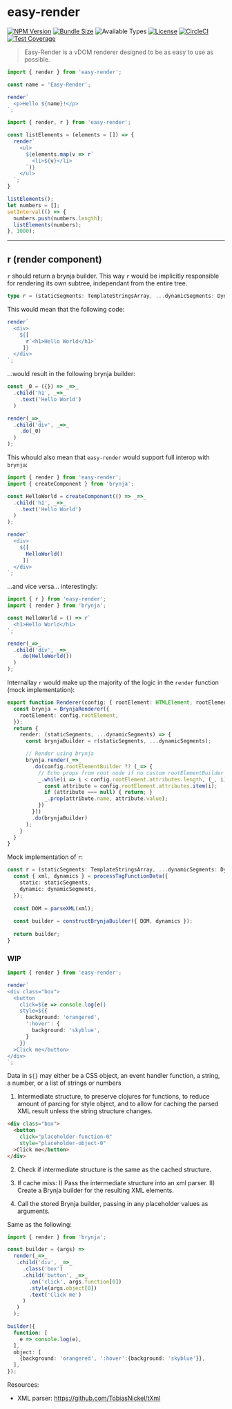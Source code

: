 # easy-render

[![NPM Version](https://img.shields.io/npm/v/easy-render)](https://www.npmjs.com/package/easy-render)
[![Bundle Size](https://img.shields.io/bundlephobia/minzip/easy-render)](https://bundlephobia.com/package/easy-render)
![Available Types](https://img.shields.io/npm/types/easy-render)
[![License](https://img.shields.io/github/license/olian04/easy-render)](LICENSE)
[![CircleCI](https://img.shields.io/circleci/build/github/Olian04/easy-render?label=tests&logo=circleci)](https://app.circleci.com/pipelines/github/Olian04/easy-render)
[![Test Coverage](https://img.shields.io/codecov/c/gh/olian04/easy-render?logo=codecov)](https://app.codecov.io/gh/Olian04/easy-render)

> Easy-Render is a vDOM renderer designed to be as easy to use as possible.

```ts
import { render } from 'easy-render';

const name = 'Easy-Render';

render`
  <p>Hello ${name}!</p>
`;
```

```ts
import { render, r } from 'easy-render';

const listElements = (elements = []) => {
  render`
    <ul>
      ${elements.map(v => r`
        <li>${v}</li>
      `)}
    </ul>
  `;
}

listElements();
let numbers = [];
setInterval(() => {
  numbers.push(numbers.length);
  listElements(numbers);
}, 1000);

```

---

## r (render component)


`r` should return a brynja builder. This way `r` would be implicitly responsible for rendering its own subtree, independant from the entire tree.

```ts
type r = (staticSegments: TemplateStringsArray, ...dynamicSegments: DynamicSegments[]) => BrynjaBuilder
```

This would mean that the following code:

```ts
render`
  <div>
    ${[
      r`<h1>Hello World</h1>`
     ]}
  </div>
`;
```


...would result in the following brynja builder:

```ts
const _0 = ({}) => _=>_
  .child('h1', _=>_
    .text('Hello World')
  )

render(_=>_
  .child('div', _=>_
    .do(_0)
  )
);
```

This whould also mean that `easy-render` would support full interop with `brynja`:

```ts
import { render } from 'easy-render';
import { createComponent } from 'brynja';

const HelloWorld = createComponent(() => _=>_
  .child('h1', _=>_
    .text('Hello World')
  )
);

render`
  <div>
    ${[
      HelloWorld()
     ]}
  </div>
`;
```

...and vice versa... interestingly:

```ts
import { r } from 'easy-render';
import { render } from 'brynja';

const HelloWorld = () => r`
  <h1>Hello World</h1>
`;

render(_=>_
  .child('div', _=>_
    .do(HelloWorld())
  )
);
```

Internallay `r` would make up the majority of the logic in the `render` function (mock implementation):

```ts
export function Renderer(config: { rootElement: HTMLElement, rootElementBuilder?: BuilderCB }): IRenderer {
  const brynja = BrynjaRenderer({
    rootElement: config.rootElement,
  });
  return {
    render: (staticSegments, ...dynamicSegments) => {
      const brynjaBuilder = r(staticSegments, ...dynamicSegments);

      // Render using brynja
      brynja.render(_=>_
        .do(config.rootElementBuilder ?? (_=> {
          // Echo props from root node if no custom rootElementBuilder was provided
          _.while(i => i < config.rootElement.attributes.length, (_, i)=> {
            const attribute = config.rootElement.attributes.item(i);
            if (attribute === null) { return; }
            _.prop(attribute.name, attribute.value);
          })
        }))
        .do(brynjaBuilder)
      );
    }
  }
}
```

Mock implementation of `r`:

```ts
const r = (staticSegments: TemplateStringsArray, ...dynamicSegments: DynamicSegments[]): BrynjaBuilder => {
  const { xml, dynamics } = processTagFunctionData({
    static: staticSegments,
    dynamic: dynamicSegments,
  });
  
  const DOM = parseXML(xml);
  
  const builder = constructBrynjaBuilder({ DOM, dynamics });
  
  return builder;
}
```


### WIP

```ts
import { render } from 'easy-render';

render`
<div class="box">
  <button
    click=${e => console.log(e)}
    style=${{
      background: 'orangered',
      ':hover': {
        background: 'skyblue',
      }
    }}
  >Click me</button>
</div>
`;
```

Data in `${}` may either be a CSS object, an event handler function, a string, a number, or a list of strings or numbers

1) Intermediate structure, to preserve clojures for functions, to reduce amount of parcing for style object, and to allow for caching the parsed XML result unless the string structure changes.

```html
<div class="box">
  <button
    click="placeholder-function-0"
    style="placeholder-object-0"
  >Click me</button>
</div>
```

2) Check if intermediate structure is the same as the cached structure.

3) If cache miss:
  I) Pass the intermediate structure into an xml parser.
  II) Create a Brynja builder for the resulting XML elements.

4) Call the stored Brynja builder, passing in any placeholder values as arguments.

Same as the following:

```ts
import { render } from 'brynja';

const builder = (args) =>
  render(_=>_
   .child('div', _=>_
     .class('box')
     .child('button', _=>_
       .on('click', args.function[0])
       .style(args.object[0])
       .text('Click me')
     )
   )
  );

builder({
  function: [
    e => console.log(e),
  ],
  object: [
    {background: 'orangered', ':hover':{background: 'skyblue'}},
  ],
});
```

Resources:

* XML parser: <https://github.com/TobiasNickel/tXml>
